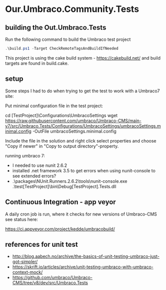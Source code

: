 # Our.Umbraco.Community.Tests

## building the Out.Umbraco.Tests

Run the following command to build the Umbraco test project

``` powershell
.\build.ps1 -Target CheckRemoteTagsAndBuildIfNeeded
```

This project is using the cake build system - <https://cakebuild.net/> and build targets are found in build.cake.

## setup 

Some steps I had to do when trying to get the test to work with a Umbraco7 site: 

Put minimal configuration file in the test project:

cd [TestProject]\Configurations\UmbracoSettings
wget https://raw.githubusercontent.com/umbraco/Umbraco-CMS/main-v7/src/Umbraco.Tests/Configurations/UmbracoSettings/umbracoSettings.minimal.config  -OutFile umbracoSettings.minimal.config

Include the file in the solution and right click select properties and choose "Copy if newer" in "Copy to output directory"-property.

running umbraco 7: 

* I needed to use nunit 2.6.2
* installed .net framework 3.5 to get errors when using nunit-console to see extended errors? 
* .\packages\NUnit.Runners.2.6.2\tools\nunit-console.exe .\test\[TestProject]\bin\Debug\[TestProject].Tests.dll


## Continuous Integration - app veyor

A daily cron job is run, where it checks for new versions of Umbraco-CMS see status here:

https://ci.appveyor.com/project/kedde/umbracobuild/

## references for unit test

* <http://blog.aabech.no/archive/the-basics-of-unit-testing-umbraco-just-got-simpler/>
* <https://skrift.io/articles/archive/unit-testing-umbraco-with-umbraco-context-mock/>
* <https://github.com/umbraco/Umbraco-CMS/tree/v8/dev/src/Umbraco.Tests>
